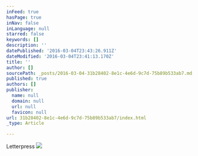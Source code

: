 ```yaml
---
inFeed: true
hasPage: true
inNav: false
inLanguage: null
starred: false
keywords: []
description: ''
datePublished: '2016-03-04T23:43:26.911Z'
dateModified: '2016-03-04T23:41:13.170Z'
title: ''
author: []
sourcePath: _posts/2016-03-04-31b28402-8e1c-4e6d-9c7d-75b89b533ab7.md
published: true
authors: []
publisher:
  name: null
  domain: null
  url: null
  favicon: null
url: 31b28402-8e1c-4e6d-9c7d-75b89b533ab7/index.html
_type: Article

---
```

Letterpress
![](https://the-grid-user-content.s3-us-west-2.amazonaws.com/2c643c6b-0b88-4297-b20a-7523dc63ad12.jpg)